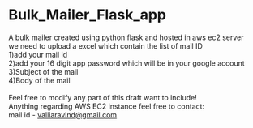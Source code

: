 # Bulk_Mailer_Flask_app
A bulk mailer created using python flask and hosted in aws ec2 server <br>
we need to upload a excel which contain the list of mail ID<br>
1)add your mail id<br>
2)add your 16 digit app password which will be in your google account<br>
3)Subject of the mail<br>
4)Body of the mail<br>
<br>
Feel free to modify any part of this draft  want to include!<br>
Anything regarding AWS EC2 instance feel free to contact: <br>
mail id - valliaravind@gmail.com <br>
